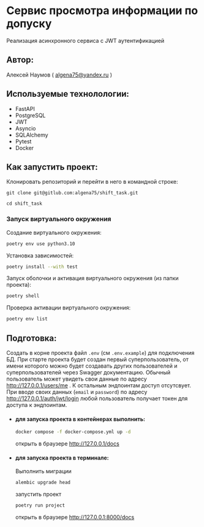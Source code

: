 # Сервис просмотра информации по допуску
Реализация асинхронного сервиса с JWT аутентификацией
## Автор:
Алексей Наумов ( algena75@yandex.ru )
## Используемые технолологии:
* FastAPI
* PostgreSQL
* JWT
* Asyncio
* SQLAlchemy
* Pytest
* Docker

## Как запустить проект:
Клонировать репозиторий и перейти в него в командной строке:


```
git clone git@gitlub.com:algena75/shift_task.git
```

```
cd shift_task
```

### Запуск виртуального окружения

Создание виртуального окружения:
```bash
poetry env use python3.10
```
Установка зависимостей:
```bash
poetry install --with test
```
Запуск оболочки и активация виртуального окружения (из папки проекта):
```bash
poetry shell
```
Проверка активации виртуального окружения:
```bash
poetry env list
```
## Подготовка:
Создать в корне проекта файл `.env` (см `.env.example`) для подключения БД.
При старте проекта будет создан первый суперпользователь, от имени которого можно будет создавать других пользователей и суперпользователей через Swagger документацию.
Обычный пользователь может увидеть свои данные по адресу http://127.0.0.1/users/me . К остальным эндпоинтам доступ отсутсвует. При вводе своих данных 
(`email` и `password`) по адресу http://127.0.0.1/auth/jwt/login любой пользователь получает токен для доступа к эндпоинтам.

* #### для запуска проекта в контейнерах выполнить:
    ```bash
    docker compose -f docker-compose.yml up -d
    ```
    открыть в браузере http://127.0.0.1/docs
* #### для запуска проекта в терминале:
    Выполнить миграции
    ```bash
    alembic upgrade head
    ```
    запустить проект
    ```bash
    poetry run project
    ```
    открыть в браузере http://127.0.0.1:8000/docs
